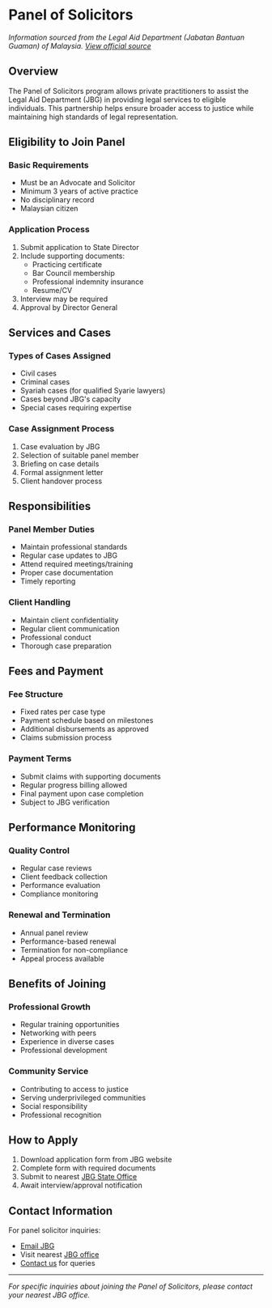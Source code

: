 # Panel of Solicitors

*Information sourced from the Legal Aid Department (Jabatan Bantuan Guaman) of Malaysia. [View official source](https://www.jbg.gov.my/index.php/en/faq/panel-of-solicitors)*

## Overview

The Panel of Solicitors program allows private practitioners to assist the Legal Aid Department (JBG) in providing legal services to eligible individuals. This partnership helps ensure broader access to justice while maintaining high standards of legal representation.

## Eligibility to Join Panel

### Basic Requirements
- Must be an Advocate and Solicitor
- Minimum 3 years of active practice
- No disciplinary record
- Malaysian citizen

### Application Process
1. Submit application to State Director
2. Include supporting documents:
   - Practicing certificate
   - Bar Council membership
   - Professional indemnity insurance
   - Resume/CV
3. Interview may be required
4. Approval by Director General

## Services and Cases

### Types of Cases Assigned
- Civil cases
- Criminal cases
- Syariah cases (for qualified Syarie lawyers)
- Cases beyond JBG's capacity
- Special cases requiring expertise

### Case Assignment Process
1. Case evaluation by JBG
2. Selection of suitable panel member
3. Briefing on case details
4. Formal assignment letter
5. Client handover process

## Responsibilities

### Panel Member Duties
- Maintain professional standards
- Regular case updates to JBG
- Attend required meetings/training
- Proper case documentation
- Timely reporting

### Client Handling
- Maintain client confidentiality
- Regular client communication
- Professional conduct
- Thorough case preparation

## Fees and Payment

### Fee Structure
- Fixed rates per case type
- Payment schedule based on milestones
- Additional disbursements as approved
- Claims submission process

### Payment Terms
- Submit claims with supporting documents
- Regular progress billing allowed
- Final payment upon case completion
- Subject to JBG verification

## Performance Monitoring

### Quality Control
- Regular case reviews
- Client feedback collection
- Performance evaluation
- Compliance monitoring

### Renewal and Termination
- Annual panel review
- Performance-based renewal
- Termination for non-compliance
- Appeal process available

## Benefits of Joining

### Professional Growth
- Regular training opportunities
- Networking with peers
- Experience in diverse cases
- Professional development

### Community Service
- Contributing to access to justice
- Serving underprivileged communities
- Social responsibility
- Professional recognition

## How to Apply

1. Download application form from JBG website
2. Complete form with required documents
3. Submit to nearest [JBG State Office](/legal-aid-services/centers)
4. Await interview/approval notification

## Contact Information

For panel solicitor inquiries:
- [Email JBG](mailto:info@jbg.gov.my)
- Visit nearest [JBG office](/legal-aid-services/centers)
- [Contact us](/contact) for queries

---

*For specific inquiries about joining the Panel of Solicitors, please contact your nearest JBG office.* 